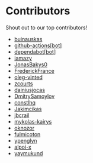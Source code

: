 # Contributors

Shout out to our top contributors!

- [buinauskas](https://api.github.com/users/buinauskas)
- [github-actions[bot]](https://api.github.com/users/github-actions%5Bbot%5D)
- [dependabot[bot]](https://api.github.com/users/dependabot%5Bbot%5D)
- [iamazy](https://api.github.com/users/iamazy)
- [JonasBakys0](https://api.github.com/users/JonasBakys0)
- [FrederickFrance](https://api.github.com/users/FrederickFrance)
- [oleg-vinted](https://api.github.com/users/oleg-vinted)
- [zcourts](https://api.github.com/users/zcourts)
- [dainiusjocas](https://api.github.com/users/dainiusjocas)
- [DmitrySamoylov](https://api.github.com/users/DmitrySamoylov)
- [constlhq](https://api.github.com/users/constlhq)
- [Jakimcikas](https://api.github.com/users/Jakimcikas)
- [jbcrail](https://api.github.com/users/jbcrail)
- [mykolas-kairys](https://api.github.com/users/mykolas-kairys)
- [oknozor](https://api.github.com/users/oknozor)
- [fulmicoton](https://api.github.com/users/fulmicoton)
- [ypenglyn](https://api.github.com/users/ypenglyn)
- [alpoi-x](https://api.github.com/users/alpoi-x)
- [yaymukund](https://api.github.com/users/yaymukund)
